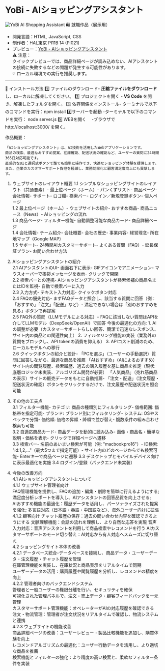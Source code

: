 # YoBi - AIショッピングアシスタント
![YoBi AI Shopping Assistant](https://your-image-url.com/banner.png)
🛍️ 就職作品（展示用）
- 開発言語：HTML, JavaScript, CSS
- 制作者：HAL東京 PI11B 14 (PI021)
- プレビュー：[YoBi - AIショッピングアシスタント](https://the-tsukasa.github.io/AI-Shopping-Assistant/index)  
⚠️ 注意：  
クイックプレビューでは、商品詳細ページが読み込めない、AIアシスタントの接続に失敗するなどの問題が発生する可能性があります。  
💡 ローカル環境での実行を推奨します。
---
🚀 インストール方法 
1️⃣ ファイルのダウンロード- **圧縮ファイルをダウンロード**し、ローカルに解凍してください。
2️⃣ プロジェクトを開く   - **VS Code** を開き、解凍したフォルダを開く。
3️⃣ 依存関係をインストール- ターミナルで以下のコマンドを実行：npm install
4️⃣サーバーを起動         -ターミナルで以下のコマンドを実行： node server.js
5️⃣ WEBを開く　	     -ブラウザで http://localhost:3000/ を開く。


作品概要：

	「AIショッピングアシスタント」は、AI技術を活用したWebアプリケーションです。
	商品の検索、最適なおすすめ提案、在庫確認、配送状況の確認など、ユーザーの質問に24時間365日対応可能です。
	直感的なUIと選択式ボタンで誰でも簡単に操作でき、快適なショッピング体験を提供します。
	また、企業のカスタマーサポート負担を軽減し、業務効率化と顧客満足度向上にも貢献します。

1. ウェブサイトのレイアウト概要 
	1.1 シンプルなショッピングサイトのレイアウト（共通要素）- 最上位ページ（ホーム）- パンくずリスト- 商品ページ- 会社情報- サポート- ロゴ欄- 検索バー- ログイン／新規登録ボタン- 個人ページ  	
  	1.2 最上位ページ（ホーム）- ウェブサイトの紹介- おすすめ商品- 商品ニュース（News）- AIショッピングの流れ  
	1.3 商品ページ- フィルター機能- 自動調整可能な商品カード- 商品詳細ページ  
	1.4 会社情報- チーム紹介- 会社概要- 会社の歴史- 事業内容- 経営理念- 所在地マップ（Google MAP）  
	1.5 サポート- 24時間AIカスタマーサポート- よくある質問（FAQ）- 延長保証プラン- お問い合わせ方法

2. AIショッピングアシスタントの紹介  
	2.1 AIアシスタントのUI- 画面右下に表示- GIFアイコンでアニメーション- マウスオーバーで挨拶メッセージを表示- クリックで開閉  
	2.2 検索バーとの連携- AIショッピングアシスタントが検索候補の商品名またはIDを監視- 自動で検索バーに入力  
	2.3 入力方式- テキスト入力対応- クイックボタン対応  
	2.4 FAQの優先対応- まずFAQデータと照合し、該当する質問に回答（例：「おすすめ」「注文」「配送」など）- 満足できない場合は「別のおすすめを見る」ボタンで再提案  
	2.5 FAQ外の質問（LLMモデルによる対応）- FAQに該当しない質問はAPIを介してLLMモデル（DeepSeek/OpenAI）で回答
		今後の最適化の方向: 1. AIの調整が必要（カスタマーサポートらしい回答、簡潔で迅速なレスポンス、サイト内の商品との関連性向上）
			           2. フィルタリング機能の実装（業務外の質問をブロックし、API tokenの消費を抑える）
			           3. APIコスト削減のため、ローカルモデルへの移行  
	2.6 クイックボタンの紹介と設計- 
	「PCを選ぶ」（ユーザーの手動選択）質問に回答しながら、最適な商品を推薦 
	「AIおすすめ」（AIによるおすすめ）サイト内の閲覧履歴、検索履歴、過去の購入履歴を基に商品を推定（現状: 底層ロジック未実装、アルゴリズム開発が必要）
	「人気商品」（売れ筋商品の表示）サイトの販売データをもとに自動推薦- 
	「注文・配送」（注文履歴・配送状況の確認）ボタンをクリックするだけで、注文履歴や配送状況を照会可能

3. その他の工夫点  
	3.1 フィルター機能- カテゴリ: 商品の種類別にフィルタリング- 価格範囲: 価格帯を指定可能- ブランド: ブランド別にフィルタリング- システム: OSやスペックで分類- 価格順: 価格の昇順・降順で並び替え- 複数条件の組み合わせ検索も可能  
	3.2 自適応商品カード- 商品データを動的に読み込み- 画像・商品名・簡単な説明・価格を表示- クリックで詳細ページへ遷移  
	3.3 検索バー- 名前のあいまい検索が可能（例: "macbookpro16"）- ID検索: "id:1,2,..."（最大5つまで指定可能）- サイト内のどのページからでも検索可能- Enterキーで商品ページに遷移
        3.3 デスクトップとモバイルデバイス向けに表示最適化を実施
        3.4 ログイン/登録（バックエンド未実装）

4. 今後の改善方向  
        4.1 AIショッピングアシスタントについて  
        4.1.1 ウェブサイト管理者向け  
               FAQ管理機能を提供し、FAQの追加・編集・削除を簡単に行えるようにする; 満足度分析レポートを導入し、AIアシスタントの回答品質を向上させる;   
              AIおすすめ機能の最適化：履歴データを活用し、パーソナライズされた提案を強化; 多言語対応（日本語・英語・中国語など）、海外ユーザー向けに拡張 
        4.1.2 顧客向け
	      チャット履歴の保存：過去の問い合わせ内容を確認できるようにする 
	      文脈理解機能：会話の流れを理解し、より自然な応答を実現 
              音声入力対応：音声アシスタントを利用して商品検索やレコメンドを行う 
	      AIカスタマーサポートのモード切り替え：AI対応から有人対応へスムーズに切り替え    
        4.2  ショッピングサイト本体の改善  
        4.2.1 データベース統合-データベースを接続し、商品データ・ユーザーデータ・注文履歴・チャット履歴を管理  
           在庫管理機能を実装し、在庫状況と商品表示をリアルタイムで同期  
           ユーザーデータの活用：購買履歴や閲覧履歴を分析し、レコメンドの精度を向上  
        4.2.2 管理者向けのバックエンドシステム  
           管理者と一般ユーザーの権限分離を行い、セキュリティを確保  
           可視化された管理パネルで、注文・売上データ・顧客フィードバックを一元管理  
           カスタマーサポート管理機能：オペレーターがAIの対応履歴を確認できる  
           注文・物流管理：管理者が注文状況をリアルタイムで確認し、物流システムと連携  
       4.2.3 ウェブサイトの機能改善  
           商品詳細ページの改善：ユーザーレビュー・製品比較機能を追加し、購買体験を向上  
           レコメンドアルゴリズムの最適化：ユーザー行動データを活用し、より適切な商品を推薦  
           検索機能とフィルターの強化：より精度の高い検索と、柔軟なフィルター条件を実装  
        

